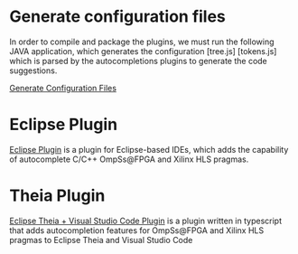 # Generate configuration files

In order to compile and package the plugins, we must run the following JAVA application, which generates the configuration [tree.js] [tokens.js] which is parsed by the autocompletions plugins to generate the code suggestions. 

[Generate Configuration Files](common/README.md)


# Eclipse Plugin

[Eclipse Plugin](Eclipse/README.md) is a plugin for Eclipse-based IDEs, which adds the capability of autocomplete C/C++  OmpSs@FPGA  and Xilinx HLS pragmas.

# Theia Plugin

[Eclipse Theia + Visual Studio Code Plugin](Theia/README.md) is a plugin written in typescript that adds autocompletion features for OmpSs@FPGA and Xilinx HLS pragmas to Eclipse Theia and Visual Studio Code
